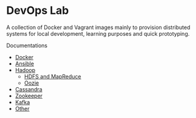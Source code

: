 # DevOps Lab

A collection of Docker and Vagrant images mainly to provision distributed systems for local development, learning purposes and quick prototyping.

Documentations

* [Docker](https://niqdev.github.io/devops-lab/docker) 
* [Ansible](https://niqdev.github.io/devops-lab/ansible)
* [Hadoop](https://niqdev.github.io/devops-lab/hadoop)
  * [HDFS and MapReduce](https://niqdev.github.io/devops-lab/hadoop/#hdfs-and-mapreduce)
  * [Oozie](https://niqdev.github.io/devops-lab/hadoop/#oozie)
* [Cassandra](https://niqdev.github.io/devops-lab/cassandra)
* [Zookeeper](https://niqdev.github.io/devops-lab/zookeeper)
* [Kafka](https://niqdev.github.io/devops-lab/kafka)
* [Other](https://niqdev.github.io/devops-lab/other)
